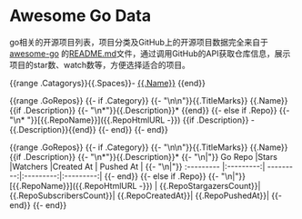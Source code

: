 # Awesome Go Data

go相关的开源项目列表，项目分类及GitHub上的开源项目数据完全来自于[awesome-go](https://github.com/avelino/awesome-go) 的[README.md](https://github.com/avelino/awesome-go/blob/master/README.md)文件，通过调用GitHub的API获取仓库信息，展示项目的star数、watch数等，方便选择适合的项目。

{{range .Catagorys}}{{.Spaces}}- [{{.Name}}](#{{.CategoryHtmlId}})
{{end}}

{{range .GoRepos}}
    {{- if .Category}}
        {{- "\n\n"}}{{.TitleMarks}} {{.Name}}
        {{if .Description}}
            {{- "\n*"}}{{.Description}}*
        {{end}}
    {{- else if .Repo}}
        {{- "\n* "}}[{{.RepoName}}]({{.RepoHtmlURL -}}) {{if .Description}} - {{.Description}}{{end}}
    {{- end}}
{{- end}}

{{range .GoRepos}}
    {{- if .Category}}
        {{- "\n\n"}}{{.TitleMarks}} {{.Name}}
        {{if .Description}}
            {{- "\n*"}}{{.Description}}*
            {{- "\n|"}} Go Repo    |Stars      |Watchers   |Created At | Pushed At |
            {{- "\n|"}} :--------- |:---------:| ---------:|:---------:|:---------:|
        {{- end}}
    {{- else if .Repo}}
        {{- "\n|"}}[{{.RepoName}}]({{.RepoHtmlURL -}}) | {{.RepoStargazersCount}}| {{.RepoSubscribersCount}}| {{.RepoCreatedAt}}| {{.RepoPushedAt}}|
    {{- end}}
{{- end}}